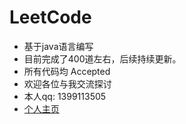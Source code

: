 # LeetCode
* 基于java语言编写
* 目前完成了400道左右，后续持续更新。
* 所有代码均 Accepted
* 欢迎各位与我交流探讨
* 本人qq: 1399113505
* [个人主页](https://leetcode-cn.com/u/yourfantasy/)
